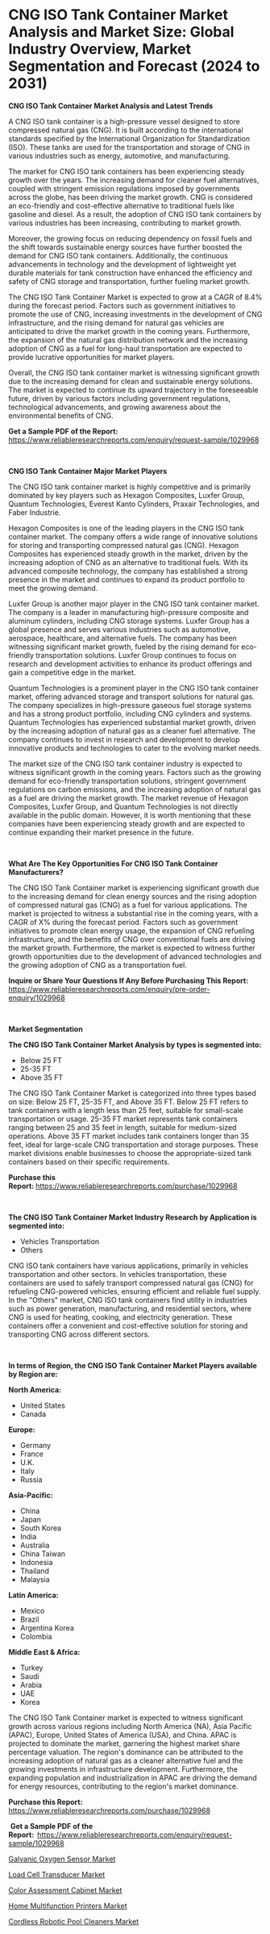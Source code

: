 <p><h1>CNG ISO Tank Container Market Analysis and Market Size: Global Industry Overview, Market Segmentation and Forecast (2024 to 2031)</h1></p><p><strong>CNG ISO Tank Container Market Analysis and Latest Trends</strong></p>
<p><p>A CNG ISO tank container is a high-pressure vessel designed to store compressed natural gas (CNG). It is built according to the international standards specified by the International Organization for Standardization (ISO). These tanks are used for the transportation and storage of CNG in various industries such as energy, automotive, and manufacturing.</p><p>The market for CNG ISO tank containers has been experiencing steady growth over the years. The increasing demand for cleaner fuel alternatives, coupled with stringent emission regulations imposed by governments across the globe, has been driving the market growth. CNG is considered an eco-friendly and cost-effective alternative to traditional fuels like gasoline and diesel. As a result, the adoption of CNG ISO tank containers by various industries has been increasing, contributing to market growth.</p><p>Moreover, the growing focus on reducing dependency on fossil fuels and the shift towards sustainable energy sources have further boosted the demand for CNG ISO tank containers. Additionally, the continuous advancements in technology and the development of lightweight yet durable materials for tank construction have enhanced the efficiency and safety of CNG storage and transportation, further fueling market growth.</p><p>The CNG ISO Tank Container Market is expected to grow at a CAGR of 8.4% during the forecast period. Factors such as government initiatives to promote the use of CNG, increasing investments in the development of CNG infrastructure, and the rising demand for natural gas vehicles are anticipated to drive the market growth in the coming years. Furthermore, the expansion of the natural gas distribution network and the increasing adoption of CNG as a fuel for long-haul transportation are expected to provide lucrative opportunities for market players.</p><p>Overall, the CNG ISO tank container market is witnessing significant growth due to the increasing demand for clean and sustainable energy solutions. The market is expected to continue its upward trajectory in the foreseeable future, driven by various factors including government regulations, technological advancements, and growing awareness about the environmental benefits of CNG.</p></p>
<p><strong>Get a Sample PDF of the Report:&nbsp;</strong> <a href="https://www.reliableresearchreports.com/enquiry/request-sample/1029968">https://www.reliableresearchreports.com/enquiry/request-sample/1029968</a></p>
<p>&nbsp;</p>
<p><strong>CNG ISO Tank Container Major Market Players</strong></p>
<p><p>The CNG ISO tank container market is highly competitive and is primarily dominated by key players such as Hexagon Composites, Luxfer Group, Quantum Technologies, Everest Kanto Cylinders, Praxair Technologies, and Faber Industrie. </p><p>Hexagon Composites is one of the leading players in the CNG ISO tank container market. The company offers a wide range of innovative solutions for storing and transporting compressed natural gas (CNG). Hexagon Composites has experienced steady growth in the market, driven by the increasing adoption of CNG as an alternative to traditional fuels. With its advanced composite technology, the company has established a strong presence in the market and continues to expand its product portfolio to meet the growing demand.</p><p>Luxfer Group is another major player in the CNG ISO tank container market. The company is a leader in manufacturing high-pressure composite and aluminum cylinders, including CNG storage systems. Luxfer Group has a global presence and serves various industries such as automotive, aerospace, healthcare, and alternative fuels. The company has been witnessing significant market growth, fueled by the rising demand for eco-friendly transportation solutions. Luxfer Group continues to focus on research and development activities to enhance its product offerings and gain a competitive edge in the market.</p><p>Quantum Technologies is a prominent player in the CNG ISO tank container market, offering advanced storage and transport solutions for natural gas. The company specializes in high-pressure gaseous fuel storage systems and has a strong product portfolio, including CNG cylinders and systems. Quantum Technologies has experienced substantial market growth, driven by the increasing adoption of natural gas as a cleaner fuel alternative. The company continues to invest in research and development to develop innovative products and technologies to cater to the evolving market needs.</p><p>The market size of the CNG ISO tank container industry is expected to witness significant growth in the coming years. Factors such as the growing demand for eco-friendly transportation solutions, stringent government regulations on carbon emissions, and the increasing adoption of natural gas as a fuel are driving the market growth. The market revenue of Hexagon Composites, Luxfer Group, and Quantum Technologies is not directly available in the public domain. However, it is worth mentioning that these companies have been experiencing steady growth and are expected to continue expanding their market presence in the future.</p></p>
<p>&nbsp;</p>
<p><strong>What Are The Key Opportunities For CNG ISO Tank Container Manufacturers?</strong></p>
<p><p>The CNG ISO Tank Container market is experiencing significant growth due to the increasing demand for clean energy sources and the rising adoption of compressed natural gas (CNG) as a fuel for various applications. The market is projected to witness a substantial rise in the coming years, with a CAGR of X% during the forecast period. Factors such as government initiatives to promote clean energy usage, the expansion of CNG refueling infrastructure, and the benefits of CNG over conventional fuels are driving the market growth. Furthermore, the market is expected to witness further growth opportunities due to the development of advanced technologies and the growing adoption of CNG as a transportation fuel.</p></p>
<p><strong>Inquire or Share Your Questions If Any Before Purchasing This Report:</strong> <a href="https://www.reliableresearchreports.com/enquiry/pre-order-enquiry/1029968">https://www.reliableresearchreports.com/enquiry/pre-order-enquiry/1029968</a></p>
<p>&nbsp;</p>
<p><strong>Market Segmentation</strong></p>
<p><strong>The CNG ISO Tank Container Market Analysis by types is segmented into:</strong></p>
<p><ul><li>Below 25 FT</li><li>25-35 FT</li><li>Above 35 FT</li></ul></p>
<p><p>The CNG ISO Tank Container Market is categorized into three types based on size: Below 25 FT, 25-35 FT, and Above 35 FT. Below 25 FT refers to tank containers with a length less than 25 feet, suitable for small-scale transportation or usage. 25-35 FT market represents tank containers ranging between 25 and 35 feet in length, suitable for medium-sized operations. Above 35 FT market includes tank containers longer than 35 feet, ideal for large-scale CNG transportation and storage purposes. These market divisions enable businesses to choose the appropriate-sized tank containers based on their specific requirements.</p></p>
<p><strong>Purchase this Report:&nbsp;</strong><a href="https://www.reliableresearchreports.com/purchase/1029968">https://www.reliableresearchreports.com/purchase/1029968</a></p>
<p>&nbsp;</p>
<p><strong>The CNG ISO Tank Container Market Industry Research by Application is segmented into:</strong></p>
<p><ul><li>Vehicles Transportation</li><li>Others</li></ul></p>
<p><p>CNG ISO tank containers have various applications, primarily in vehicles transportation and other sectors. In vehicles transportation, these containers are used to safely transport compressed natural gas (CNG) for refueling CNG-powered vehicles, ensuring efficient and reliable fuel supply. In the "Others" market, CNG ISO tank containers find utility in industries such as power generation, manufacturing, and residential sectors, where CNG is used for heating, cooking, and electricity generation. These containers offer a convenient and cost-effective solution for storing and transporting CNG across different sectors.</p></p>
<p>&nbsp;</p>
<p><strong>In terms of Region, the CNG ISO Tank Container Market Players available by Region are:</strong></p>
<p>
    <p> <strong> North America: </strong>
        <ul>
            <li>United States</li>
            <li>Canada</li>
        </ul>
        </p> 
    <p> <strong> Europe: </strong>
        <ul>
            <li>Germany</li>
            <li>France</li>
            <li>U.K.</li>
            <li>Italy</li>
            <li>Russia</li>
        </ul>
        </p> 
    <p> <strong> Asia-Pacific: </strong>
        <ul>
            <li>China</li>
            <li>Japan</li>
            <li>South Korea</li>
            <li>India</li>
            <li>Australia</li>
            <li>China Taiwan</li>
            <li>Indonesia</li>
            <li>Thailand</li>
            <li>Malaysia</li>
        </ul>
        </p> 
    <p> <strong> Latin America: </strong>
        <ul>
            <li>Mexico</li>
            <li>Brazil</li>
            <li>Argentina Korea</li>
            <li>Colombia</li>
        </ul>
        </p> 
    <p> <strong> Middle East & Africa: </strong>
        <ul>
            <li>Turkey</li>
            <li>Saudi</li>
            <li>Arabia</li>
            <li>UAE</li>
            <li>Korea</li>
        </ul>
    </p>
    </p>
<p><p>The CNG ISO Tank Container market is expected to witness significant growth across various regions including North America (NA), Asia Pacific (APAC), Europe, United States of America (USA), and China. APAC is projected to dominate the market, garnering the highest market share percentage valuation. The region's dominance can be attributed to the increasing adoption of natural gas as a cleaner alternative fuel and the growing investments in infrastructure development. Furthermore, the expanding population and industrialization in APAC are driving the demand for energy resources, contributing to the region's market dominance.</p></p>
<p><strong>Purchase this Report: </strong><a href="https://www.reliableresearchreports.com/purchase/1029968">https://www.reliableresearchreports.com/purchase/1029968</a></p>
<p>&nbsp;<strong>Get a Sample PDF of the Report:&nbsp;&nbsp;</strong><a href="https://www.reliableresearchreports.com/enquiry/request-sample/1029968">https://www.reliableresearchreports.com/enquiry/request-sample/1029968</a></p>
<p><strong></strong></p>
<p><p><a href="https://medium.com/@shanieprice69879/galvanic-oxygen-sensor-market-competitive-analysis-market-trends-and-forecast-to-2031-ea3ba5fd55b0">Galvanic Oxygen Sensor Market</a></p><p><a href="https://medium.com/@shanieprice69879/load-cell-transducer-market-competitive-analysis-market-trends-and-forecast-to-2031-de4936e0e74c">Load Cell Transducer Market</a></p><p><a href="https://medium.com/p/ffce152fa276/edit">Color Assessment Cabinet Market</a></p><p><a href="https://medium.com/p/2e1f33f16c22/edit">Home Multifunction Printers Market</a></p><p><a href="https://medium.com/p/e42de9a6ebf9/edit">Cordless Robotic Pool Cleaners Market</a></p></p>